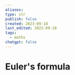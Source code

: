 ```yaml
---
aliases: 
type: str
publish: false
created: 2023-09-18
last_edited: 2023-09-18
tags:
  - maths
chatgpt: false
---
```

# Euler's formula